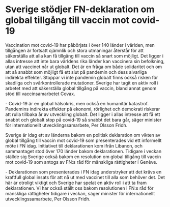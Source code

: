 # Sverige stödjer FN-deklaration om global tillgång till vaccin mot covid-19

Vaccination mot covid\-19 har påbörjats i över 140 länder i världen, men tillgången är fortsatt ojämnlik och stora utmaningar återstår för att säkerställa att alla kan få tillgång till vaccin så snart som möjligt. Det ligger i allas intresse att inte bara världens rika länder kan vaccinera sin befolkning, utan att vaccinet når ut globalt. Det är en fråga om både solidaritet och om att så snabbt som möjligt få ett slut på pandemin och dess alvarliga indirekta effekter. Stoppar vi inte pandemin globalt finns också risken för skadliga och svårkontrollerade mutationer. Sverige har tagit en aktiv roll i arbetet med att säkerställa global tillgång på vaccin, bland annat genom stöd till vaccinsamarbetet Covax.

\- Covid\-19 är en global hälsokris, men också en humanitär katastrof. Pandemins indirekta effekter på ekonomi, rörlighet och demokrati riskerar att rulla tillbaka år av utveckling globalt. Det ligger i allas intresse att få ett snabbt och globalt stop på covid\-19 så snabbt det bara går, säger minister för internationellt utvecklingssamarbete, Per Olsson Fridh.

Sverige är idag ett av länderna bakom en politisk deklaration om vikten av global tillgång till vaccin mot covid\-19 som presenterades vid ett informellt möte i FN idag. Initiativet till deklarationen kom ifrån Libanon, och sammantaget stod över 170 länder bakom deklarationen. Tidigare i veckan ställde sig Sverige också bakom en resolution om global tillgång till vaccin mot covid\-19 som antogs av FN:s råd för mänskliga rättigheter i Genève.

\- Deklarationen som presenterades i FN idag understryker att det krävs en kraftfull global insats för att nå ut med vaccinet till alla som behöver det. Det här är otroligt viktigt och Sverige har spelat en aktiv roll i att ta fram deklarationen. Vi har också ställt oss bakom resolutionen i FN:s råd för mänskliga rättigheter tidigare i veckan, säger minister för internationellt utvecklingssamarbete, Per Olsson Fridh.
